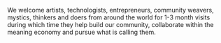 We welcome artists, technologists, entrepreneurs, community weavers, mystics, thinkers and doers from around the world for 1-3 month visits during which time they help build our community, collaborate within the meaning economy and pursue what is calling them.